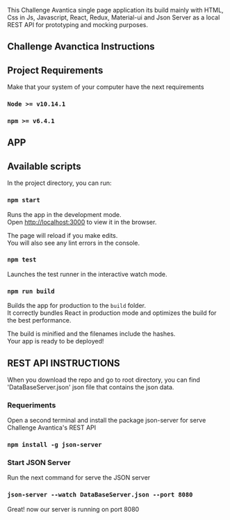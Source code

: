 This Challenge Avantica single page application its build mainly with HTML, Css in Js, Javascript, React, Redux, Material-ui and Json Server as a local REST API for prototyping and mocking purposes.

## Challenge Avanctica Instructions

## Project Requirements
Make that your system of your computer have the next requirements <br>

### `Node >= v10.14.1`
### `npm >= v6.4.1`

## APP

## Available scripts

In the project directory, you can run: <br>

### `npm start`

Runs the app in the development mode.<br>
Open [http://localhost:3000](http://localhost:3000) to view it in the browser.

The page will reload if you make edits.<br>
You will also see any lint errors in the console.

### `npm test`

Launches the test runner in the interactive watch mode.<br>

### `npm run build`

Builds the app for production to the `build` folder.<br>
It correctly bundles React in production mode and optimizes the build for the best performance.

The build is minified and the filenames include the hashes.<br>
Your app is ready to be deployed!

## REST API INSTRUCTIONS

When you download the repo and go to root directory, you can find 'DataBaseServer.json' json file that contains the json data.

### Requeriments

Open a second terminal and install the package json-server for serve Challenge Avantica's REST API <br>

### `npm install -g json-server`

### Start JSON Server

Run the next command for serve the JSON server <br>

### `json-server --watch DataBaseServer.json --port 8080`

Great! now our server is running on port 8080